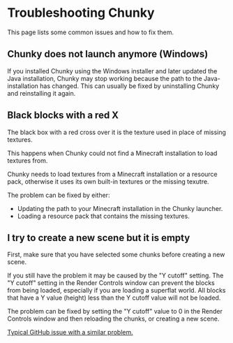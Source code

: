 Troubleshooting Chunky
======================

This page lists some common issues and how to fix them.

## Chunky does not launch anymore (Windows)

If you installed Chunky using the Windows installer and later updated the Java installation,
Chunky may stop working because the path to the Java-installation has changed. This can
usually be fixed by uninstalling Chunky and reinstalling it again.

## Black blocks with a red X

The black box with a red cross over it is the texture used in place of missing textures.

This happens when Chunky could not find a Minecraft installation to load textures from.

Chunky needs to load textures from a Minecraft installation or a resource pack,
otherwise it uses its own built-in textures or the missing texutre.

The problem can be fixed by either:

* Updating the path to your Minecraft installation in the Chunky launcher.
* Loading a resource pack that contains the missing textures.

## I try to create a new scene but it is empty

First, make sure that you have selected some chunks before creating a new scene.

If you still have the problem it may be caused by the "Y cutoff" setting.
The "Y cutoff" setting in the Render Controls window can prevent the blocks from being loaded,
especially if you are loading a superflat world. All blocks that have a Y value (height) less
than the Y cutoff value will not be loaded.

The problem can be fixed by setting the "Y cutoff" value to 0 in the Render Controls window
and then reloading the chunks, or creating a new scene.

[Typical GitHub issue with a similar problem.](https://github.com/llbit/chunky/issues/380)

